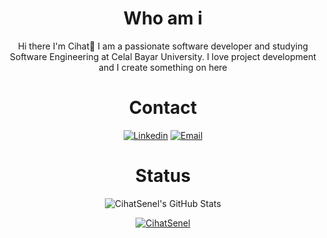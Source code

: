 <div align="center">
<h1>Who am i</h1>
Hi there I'm Cihat👋
I am a passionate software developer and studying Software Engineering at Celal Bayar University. I love project development and I create something on here
<br>
<h1>Contact</h1>


<a href="https://www.linkedin.com/in/cihat-%C5%9Fenel-a9231b6b/"><img title="Linkedin" src="https://img.shields.io/badge/-Linkedin-c14438?style=flat-square&logo=Linkedin&logoColor=white&link=https://www.linkedin.com/in/cihat-%C5%9Fenel-a9231b6b/"></a>
<a href="mailto:cihat-cy@hotmail.com">
<img title="Email" 
src="https://img.shields.io/badge/-cihatcy@hotmail.com-c14438?style=flat-square&logo=Gmail&logoColor=white&link=mailto:cihat-cy@hotmail.com">
</a>
<h1>Status</h1>
 <p align="center">
  <img src="https://github-readme-stats.vercel.app/api?username=cihatsnl34&&show_icons=true&theme=dark&line_height=27&v=5" alt="CihatSenel's GitHub Stats" /><br>
 </p>
 <p align="center">
 <a href="https://github.com/cihatsnl34"><img title="CihatSenel" src="https://github-readme-stats.vercel.app/api/top-langs/?username=cihatsnl34&layout=compact&theme=dark"></a><br>
</p>
 <!-- <div  align="center"> <img src="https://activity-graph.herokuapp.com/graph?username=cihatsnl34&theme=xcode" /></div>-->
<!--<div  align="center"> <img src="https://github.com/cihatsnl34/cihatsnl34/blob/output/github-contribution-grid-snake.svg" /></div>-->
<!--
**cihatsnl34/cihatsnl34** is a ✨ _special_ ✨ repository because its `README.md` (this file) appears on your GitHub profile.

Here are some ideas to get you started:

- 🔭 I’m currently working on ...
- 🌱 I’m currently learning ...
- 👯 I’m looking to collaborate on ...
- 🤔 I’m looking for help with ...
- 💬 Ask me about ...
- 📫 How to reach me: ...
- 😄 Pronouns: ...
- ⚡ Fun fact: ...
-->
